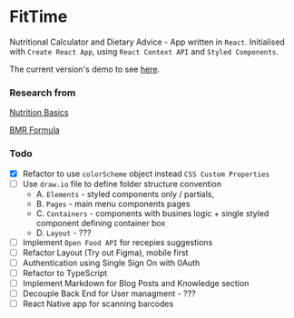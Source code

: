 # FitTime

Nutritional Calculator and Dietary Advice - App written in `React`. Initialised with `Create React App`, using `React Context API` and `Styled Components`.

The current version's demo to see [here](https://jamborski-dev.github.io/diet-app/).


### Research from

[Nutrition Basics](https://mynutrition.wsu.edu/nutrition-basics)

[BMR Formula](https://www.thejakartapost.com/life/2016/09/27/how-to-calculate-your-ideal-calorie-intake.html)


### Todo

- [x] Refactor to use `colorScheme` object instead `CSS Custom Properties`
- [ ] Use `draw.io` file to define folder structure convention
  - A. `Elements` - styled components only / partials,
  - B. `Pages` - main menu components pages
  - C. `Containers` - components with busines logic + single styled component defining container box
  - D. `Layout` - ???
- [ ] Implement `Open Food API` for recepies suggestions
- [ ] Refactor Layout (Try out Figma), mobile first 
- [ ] Authentication using Single Sign On with 0Auth
- [ ] Refactor to TypeScript
- [ ] Implement Markdown for Blog Posts and Knowledge section
- [ ] Decouple Back End for User managment - ???
- [ ] React Native app for scanning barcodes
